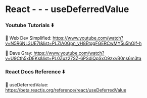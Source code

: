 # React - - - useDeferredValue

### Youtube Tutorials ⬇️

🚀 Web Dev Simplified: https://www.youtube.com/watch?v=N5R6NL3UE7I&list=PLZlA0Gpn_vH8EtggFGERCwMY5u5hOjf-h

🚀 Dave Gray: https://www.youtube.com/watch?v=U9Cth5xDEKs&list=PL0Zuz27SZ-6PSdiQpSxO9zxvB0ns6m3ta

### React Docs Reference ⬇️

🚀 useDeferredValue: https://beta.reactjs.org/reference/react/useDeferredValue


